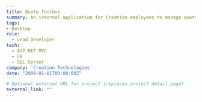 ```yaml
---
title: Quote Toolbox
summary: An internal application for Creation employees to manage quotation letters for Creation’s prospective customers. It was used for submitting new RFQs, monitoring the status of quoting projects and the publishing of new quotation letters in PDF format.
tags:
- Desktop
role:
  - Lead Developer
tech:
  - ASP.NET MVC
  - C#
  - SQL Server
company: 'Creation Technologies'
date: "2009-01-01T00:00:00Z"

# Optional external URL for project (replaces project detail page).
external_link: ""
---
```

